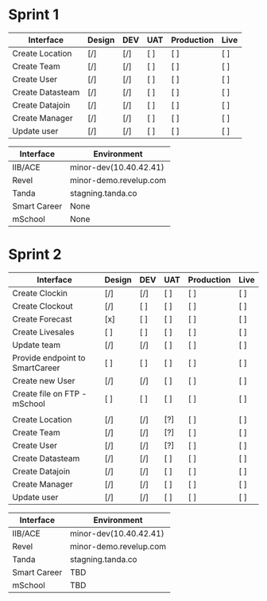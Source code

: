 # Sprint 1

| Interface | Design | DEV | UAT | Production | Live |
| --------- | ------ | --- | --- | ---------- | ---- |
| Create Location       | [/] | [/] | [ ] | [ ] | [ ] |
| Create Team           | [/] | [/] | [ ] | [ ] | [ ] |
| Create User           | [/] | [/] | [ ] | [ ] | [ ] |
| Create Datasteam      | [/] | [/] | [ ] | [ ] | [ ] |
| Create Datajoin       | [/] | [/] | [ ] | [ ] | [ ] |
| Create Manager        | [/] | [/] | [ ] | [ ] | [ ] |
| Update user           | [/] | [/] | [ ] | [ ] | [ ] |

| Interface    | Environment                |
| -----------  | -------------------------- |
| IIB/ACE      | minor-dev(10.40.42.41)     |
| Revel        | minor-demo.revelup.com     |
| Tanda        | stagning.tanda.co          |
| Smart Career | None |
| mSchool      | None |

# Sprint 2

| Interface | Design | DEV | UAT | Production | Live |
| --------- | ------ | --- | --- | ---------- | ---- |
| Create Clockin                  | [/] | [/] | [ ] | [ ] | [ ] |
| Create Clockout                 | [/] | [ ] | [ ] | [ ] | [ ] |
| Create Forecast                 | [x] | [ ] | [ ] | [ ] | [ ] |
| Create Livesales                | [ ] | [ ] | [ ] | [ ] | [ ] |
| Update team                     | [/] | [/] | [ ] | [ ] | [ ] |
| Provide endpoint to SmartCareer | [ ] | [ ] | [ ] | [ ] | [ ] |
| Create new User                 | [/] | [/] | [ ] | [ ] | [ ] |
| Create file on FTP - mSchool    | [ ] | [ ] | [ ] | [ ] | [ ] |
| |
| Create Location       | [/] | [/] | [?] | [ ] | [ ] |
| Create Team           | [/] | [/] | [?] | [ ] | [ ] |
| Create User           | [/] | [/] | [?] | [ ] | [ ] |
| Create Datasteam      | [/] | [/] | [ ] | [ ] | [ ] |
| Create Datajoin       | [/] | [/] | [ ] | [ ] | [ ] |
| Create Manager        | [/] | [/] | [ ] | [ ] | [ ] |
| Update user           | [/] | [/] | [ ] | [ ] | [ ] |



| Interface    | Environment                |
| -----------  | -------------------------- |
| IIB/ACE      | minor-dev(10.40.42.41)     |
| Revel        | minor-demo.revelup.com     |
| Tanda        | stagning.tanda.co          |
| Smart Career | TBD |
| mSchool      | TBD |